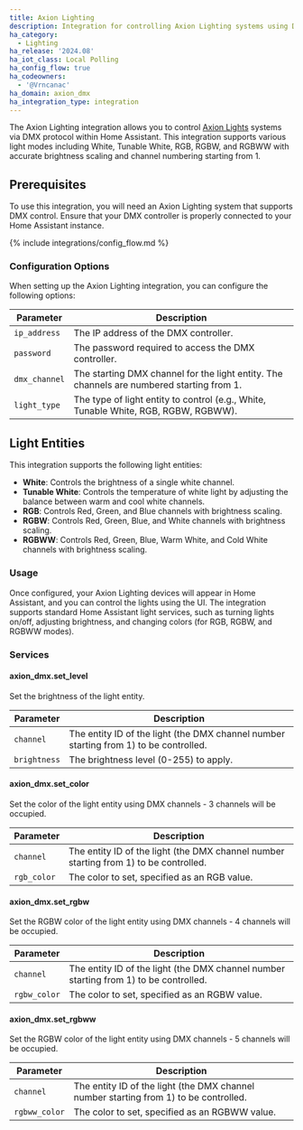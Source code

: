 ```yaml
---
title: Axion Lighting
description: Integration for controlling Axion Lighting systems using DMX protocol.
ha_category:
  - Lighting
ha_release: '2024.08'
ha_iot_class: Local Polling
ha_config_flow: true
ha_codeowners:
  - '@Vrncanac'
ha_domain: axion_dmx
ha_integration_type: integration
---
```


The Axion Lighting integration allows you to control [Axion Lights](https://axionlighting.com/) systems via DMX protocol within Home Assistant. This integration supports various light modes including White, Tunable White, RGB, RGBW, and RGBWW with accurate brightness scaling and channel numbering starting from 1.

## Prerequisites

To use this integration, you will need an Axion Lighting system that supports DMX control. Ensure that your DMX controller is properly connected to your Home Assistant instance.

{% include integrations/config_flow.md %}

### Configuration Options

When setting up the Axion Lighting integration, you can configure the following options:

| Parameter               | Description                                           |
| ----------------------- | ----------------------------------------------------- |
| `ip_address`            | The IP address of the DMX controller. |
| `password`              | The password required to access the DMX controller. |
| `dmx_channel`           | The starting DMX channel for the light entity. The channels are numbered starting from 1. |
| `light_type`            | The type of light entity to control (e.g., White, Tunable White, RGB, RGBW, RGBWW). |

## Light Entities

This integration supports the following light entities:

- **White**: Controls the brightness of a single white channel.
- **Tunable White**: Controls the temperature of white light by adjusting the balance between warm and cool white channels.
- **RGB**: Controls Red, Green, and Blue channels with brightness scaling.
- **RGBW**: Controls Red, Green, Blue, and White channels with brightness scaling.
- **RGBWW**: Controls Red, Green, Blue, Warm White, and Cold White channels with brightness scaling.

### Usage

Once configured, your Axion Lighting devices will appear in Home Assistant, and you can control the lights using the UI. The integration supports standard Home Assistant light services, such as turning lights on/off, adjusting brightness, and changing colors (for RGB, RGBW, and RGBWW modes).

### Services

#### axion_dmx.set_level

Set the brightness of the light entity.

| Parameter               | Description                                           |
| ----------------------- | ----------------------------------------------------- |
| `channel`               | The entity ID of the light (the DMX channel number starting from 1) to be controlled.          |
| `brightness`            | The brightness level (0-255) to apply.                |

#### axion_dmx.set_color

Set the color of the light entity using DMX channels - 3 channels will be occupied.

| Parameter               | Description                                           |
| ----------------------- | ----------------------------------------------------- |
| `channel`               | The entity ID of the light (the DMX channel number starting from 1) to be controlled.          |
| `rgb_color`             | The color to set, specified as an RGB value.          |

#### axion_dmx.set_rgbw

Set the RGBW color of the light entity using DMX channels - 4 channels will be occupied.

| Parameter               | Description                                           |
| ----------------------- | ----------------------------------------------------- |
| `channel`               | The entity ID of the light (the DMX channel number starting from 1) to be controlled.          |
| `rgbw_color`            | The color to set, specified as an RGBW value.          |

#### axion_dmx.set_rgbww

Set the RGBW color of the light entity using DMX channels - 5 channels will be occupied.

| Parameter               | Description                                           |
| ----------------------- | ----------------------------------------------------- |
| `channel`               | The entity ID of the light (the DMX channel number starting from 1) to be controlled.          |
| `rgbww_color`           | The color to set, specified as an RGBWW value.          |

